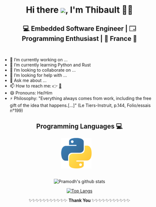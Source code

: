 <div align="center">
  <h1>Hi there <img src="https://media.giphy.com/media/hvRJCLFzcasrR4ia7z/giphy.gif" width="25px">, I'm Thibault 👨‍💻 </h1>
  <h2> 💻 Embedded Software Engineer | 🗔 Programming Enthusiast | 🥖 France 🥐</h2>
</div>
<br>

- 🔭 I’m currently working on ...
- 🌱 I’m currently learning Python and Rust
- 👯 I’m looking to collaborate on ...
- 🤔 I’m looking for help with ...
- 💬 Ask me about ...
- 📫 How to reach me: 👉 [📧](https://github.com/ThiDraft/ThiDraft/issues)
- 😄 Pronouns: He/Him
- ⚡ Philosophy: "Everything always comes from work, including the free gift of the idea that happens.[...]" (Le Tiers-Instruit, p.144, Folio/essais n°199)


<div align="center">

<div>
  <h2> Programming Languages 💻 </h2>
  <a href="https://www.python.org"><img src="https://raw.githubusercontent.com/PramodhMDT/pramodhmdt/master/logos/python-5.svg"          height="100px"></a>&nbsp;&nbsp;&nbsp;&nbsp;&nbsp;
  <!-- <a href="http://www.open-std.org/jtc1/sc22/wg14/"><img src="https://raw.githubusercontent.com/PramodhMDT/pramodhmdt/master/logos/bash-1.svg"            height="100px">
    </a> -->
</div>
</div>

<br>

<div align="center">
  
![Pramodh's github stats](https://github-readme-stats.vercel.app/api?username=ThiDraft&show_icons=true&theme=highcontrast)

[![Top Langs](https://github-readme-stats.vercel.app/api/top-langs/?username=ThiDraft&layout=compact)](https://github.com/ThiDraft/github-readme-stats)

<!-- [![Top Langs](https://github-readme-stats.vercel.app/api/top-langs/?username=ThiDraft&hide=javascript,html)](https://github.com/ThiDraft/github-readme-stats) -->

<!-- [![Carte ReadMe](https://github-readme-stats.vercel.app/api/pin/?username=anuraghazra&repo=github-readme-stats)](https://github.com/ThiDraft/github-readme-stats) -->

</div>

<div align="center">

✨✨✨✨✨✨✨✨✨✨✨ <b> Thank You </b> ✨✨✨✨✨✨✨✨✨✨✨ 

</div>